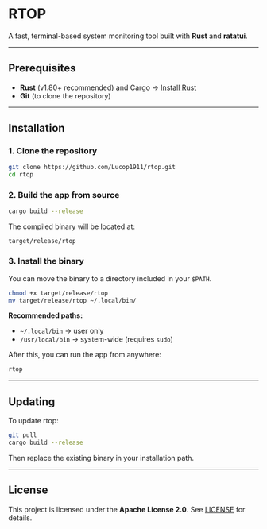# RTOP

A fast, terminal-based system monitoring tool built with **Rust** and **ratatui**.

---

## Prerequisites

- **Rust** (v1.80+ recommended) and Cargo → [Install Rust](https://www.rust-lang.org/tools/install)
- **Git** (to clone the repository)

---

## Installation

### 1. Clone the repository

```bash
git clone https://github.com/Lucop1911/rtop.git
cd rtop
````

### 2. Build the app from source

```bash
cargo build --release
```

The compiled binary will be located at:

```
target/release/rtop
```

### 3. Install the binary

You can move the binary to a directory included in your `$PATH`.

```bash
chmod +x target/release/rtop
mv target/release/rtop ~/.local/bin/
```

**Recommended paths:**

* `~/.local/bin` → user only
* `/usr/local/bin` → system-wide (requires `sudo`)

After this, you can run the app from anywhere:

```bash
rtop
```

---

## Updating

To update rtop:

```bash
git pull
cargo build --release
```

Then replace the existing binary in your installation path.

---

## License

This project is licensed under the **Apache License 2.0**.
See [LICENSE](LICENSE) for details.